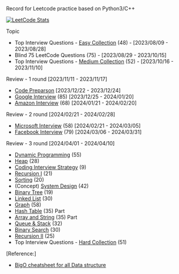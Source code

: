 Record for Leetcode practice based on Python3/C++

[![LeetCode Stats](https://leetcode.card.workers.dev/leoyao816?theme=nord&font=source_code_pro&extension=null)](https://leetcode.com/leoyao816)

Topic
- Top Interview Questions - [Easy Collection](https://leetcode.com/explore/featured/card/top-interview-questions-easy/) (48) - [2023/08/09 - 2023/08/28]
- Blind 75 LeetCode Questions (75) - [2023/08/29 - 2023/10/15]
- Top Interview Questions - [Medium Collection](https://leetcode.com/explore/interview/card/top-interview-questions-medium/) (52) - [2023/10/16 - 2023/11/10]

Review - 1 round [2023/11/11 - 2023/11/17]

- [Code Preparson](https://leetcode.com/explore/interview/card/cheatsheets/) [2023/12/22 - 2023/12/24]
- [Google Interview](https://leetcode.com/explore/interview/card/google/) (85) [2023/12/25 - 2024/01/20]
- [Amazon Interview](https://leetcode.com/explore/interview/card/amazon/) (68) [2024/01/21 - 2024/02/20]

Review - 2 round [2024/02/21 - 2024/02/28]

- [Microsoft Interview](https://leetcode.com/explore/interview/card/microsoft/) (58) [2024/02/21 - 2024/03/05]
- [Facebook Interview](https://leetcode.com/explore/interview/card/facebook/) (79) [2024/03/06 - 2024/03/31]

Review - 3 round [2024/04/01 - 2024/04/10]

- [Dynamic Programming](https://leetcode.com/explore/featured/card/dynamic-programming/) (55)
- [Heap](https://leetcode.com/explore/featured/card/heap/) (28)
- [Coding Interview Strategy](https://leetcode.com/explore/interview/card/coding-interview-strategy/) (9)
- [Recursion I](https://leetcode.com/explore/featured/card/recursion-i/) (21)
- [Sorting](https://leetcode.com/explore/learn/card/sorting/) (20)
- (Concept) [System Design](https://leetcode.com/explore/learn/card/system-design/) (42)
- [Binary Tree](https://leetcode.com/explore/learn/card/data-structure-tree/) (19)
- [Linked List](https://leetcode.com/explore/learn/card/linked-list/) (30)
- [Graph](https://leetcode.com/explore/featured/card/graph/) (58)
- [Hash Table](https://leetcode.com/explore/learn/card/hash-table/) (35) Part
- [Array and String](https://leetcode.com/explore/learn/card/array-and-string/) (35) Part
- [Queue & Stack](https://leetcode.com/explore/learn/card/queue-stack/) (32)
- [Binary Search](https://leetcode.com/explore/learn/card/binary-search/) (30)
- [Recursion II](https://leetcode.com/explore/learn/card/recursion-ii/) (25)
- Top Interview Questions - [Hard Collection](https://leetcode.com/explore/interview/card/top-interview-questions-hard/) (51)

[Reference:]
- [BigO cheatsheet for all Data structure](https://leetcode.com/explore/interview/card/cheatsheets/720/resources/4725/https://leetcode.com/explore/interview/card/cheatsheets/720/resources/4725/)